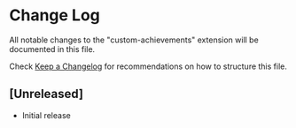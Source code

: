 # Change Log

All notable changes to the "custom-achievements" extension will be documented in this file.

Check [Keep a Changelog](http://keepachangelog.com/) for recommendations on how to structure this file.

## [Unreleased]

- Initial release